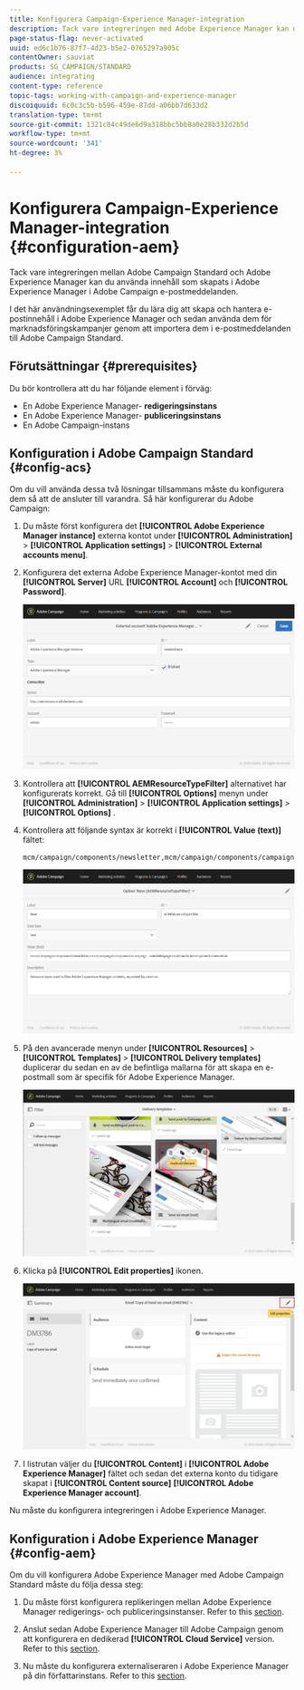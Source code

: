 ```yaml
---
title: Konfigurera Campaign-Experience Manager-integration
description: Tack vare integreringen med Adobe Experience Manager kan du skapa innehåll direkt i AEM och använda det senare i Adobe Campaign.
page-status-flag: never-activated
uuid: ed6c1b76-87f7-4d23-b5e2-0765297a905c
contentOwner: sauviat
products: SG_CAMPAIGN/STANDARD
audience: integrating
content-type: reference
topic-tags: working-with-campaign-and-experience-manager
discoiquuid: 6c0c3c5b-b596-459e-87dd-a06bb7d633d2
translation-type: tm+mt
source-git-commit: 1321c84c49de6d9a318bbc5bb8a0e28b332d2b5d
workflow-type: tm+mt
source-wordcount: '341'
ht-degree: 3%

---
```



# Konfigurera Campaign-Experience Manager-integration {#configuration-aem}

Tack vare integreringen mellan Adobe Campaign Standard och Adobe Experience Manager kan du använda innehåll som skapats i Adobe Experience Manager i Adobe Campaign e-postmeddelanden.

I det här användningsexemplet får du lära dig att skapa och hantera e-postinnehåll i Adobe Experience Manager och sedan använda dem för marknadsföringskampanjer genom att importera dem i e-postmeddelanden till Adobe Campaign Standard.

## Förutsättningar {#prerequisites}

Du bör kontrollera att du har följande element i förväg:

* En Adobe Experience Manager- **redigeringsinstans**
* En Adobe Experience Manager- **publiceringsinstans**
* En Adobe Campaign-instans

## Konfiguration i Adobe Campaign Standard {#config-acs}

Om du vill använda dessa två lösningar tillsammans måste du konfigurera dem så att de ansluter till varandra.
Så här konfigurerar du Adobe Campaign:

1. Du måste först konfigurera det **[!UICONTROL Adobe Experience Manager instance]** externa kontot under **[!UICONTROL Administration]** > **[!UICONTROL Application settings]** > **[!UICONTROL External accounts menu]**.

1. Konfigurera det externa Adobe Experience Manager-kontot med din **[!UICONTROL Server]** URL **[!UICONTROL Account]** och **[!UICONTROL Password]**.

   ![](assets/aem_1.png)

1. Kontrollera att **[!UICONTROL AEMResourceTypeFilter]** alternativet har konfigurerats korrekt. Gå till **[!UICONTROL Options]** menyn under **[!UICONTROL Administration]** > **[!UICONTROL Application settings]** > **[!UICONTROL Options]** .

1. Kontrollera att följande syntax är korrekt i **[!UICONTROL Value (text)]** fältet:

   ```
   mcm/campaign/components/newsletter,mcm/campaign/components/campaign_newsletterpage,mcm/neolane/components/newsletter
   ```

   ![](assets/aem_2.png)

1. På den avancerade menyn under **[!UICONTROL Resources]** > **[!UICONTROL Templates]** > **[!UICONTROL Delivery templates]** duplicerar du sedan en av de befintliga mallarna för att skapa en e-postmall som är specifik för Adobe Experience Manager.

   ![](assets/aem_3.png)

1. Klicka på **[!UICONTROL Edit properties]** ikonen.

   ![](assets/aem_4.png)

1. I listrutan väljer du **[!UICONTROL Content]** i **[!UICONTROL Adobe Experience Manager]** fältet och sedan det externa konto du tidigare skapat i **[!UICONTROL Content source]** **[!UICONTROL Adobe Experience Manager account]**.

Nu måste du konfigurera integreringen i Adobe Experience Manager.

## Konfiguration i Adobe Experience Manager {#config-aem}

Om du vill konfigurera Adobe Experience Manager med Adobe Campaign Standard måste du följa dessa steg:

1. Du måste först konfigurera replikeringen mellan Adobe Experience Manager redigerings- och publiceringsinstanser. Refer to this [section](https://docs.adobe.com/content/help/en/experience-manager-65/administering/integration/campaignstandard.html#configuring-adobe-experience-manager).

1. Anslut sedan Adobe Experience Manager till Adobe Campaign genom att konfigurera en dedikerad **[!UICONTROL Cloud Service]** version. Refer to this [section](https://docs.adobe.com/content/help/en/experience-manager-65/administering/integration/campaignstandard.html#connecting-aem-to-adobe-campaign).

1. Nu måste du konfigurera externaliseraren i Adobe Experience Manager på din författarinstans. Refer to this [section](https://docs.adobe.com/content/help/en/experience-manager-65/administering/integration/campaignstandard.html#configuring-the-externalizer).

